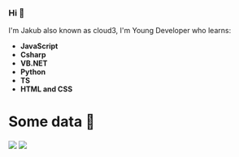 ### Hi 👋
I'm Jakub also known as cloud3, I'm Young Developer who learns:
- **JavaScript**
- **Csharp**
- **VB.NET**
- **Python**
- **TS**
- **HTML and CSS**

# Some data 💫

<span><img align="center" src="https://github-readme-stats.vercel.app/api?username=falseCloud&count_private=true&theme=radical" />
<img align="center" src="https://github-readme-stats.vercel.app/api/top-langs/?username=falseCloud&layout=compact&theme=radical"></span>
